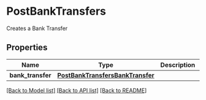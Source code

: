 # PostBankTransfers

Creates a Bank Transfer
## Properties
Name | Type | Description | Notes
------------ | ------------- | ------------- | -------------
**bank_transfer** | [**PostBankTransfersBankTransfer**](PostBankTransfersBankTransfer.md) |  | 

[[Back to Model list]](../README.md#documentation-for-models) [[Back to API list]](../README.md#documentation-for-api-endpoints) [[Back to README]](../README.md)


